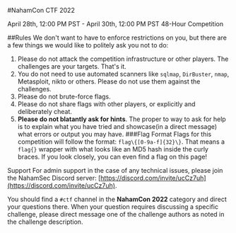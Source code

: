 #NahamCon CTF 2022

April 28th, 12:00 PM PST - April 30th, 12:00 PM PST
48-Hour Competition

##Rules
We don't want to have to enforce restrictions on you, but there are a few things we would like to politely ask you not to do:

1. Please do not attack the competition infrastructure or other players. The challenges are your targets. That's it.
1. You do not need to use automated scanners like `sqlmap`, `DirBuster`, `nmap`, Metasploit, nikto or others. Please do not use them against the challenges.
1. Please do not brute-force flags.
1. Please do not share flags with other players, or explicitly and deliberately cheat.
1. **Please do not blatantly ask for hints**. The proper to way to ask for help is to explain what you have tried and showcase(in a direct message) what errors or output you may have.
###Flag Format
Flags for this competition will follow the format: `flag\{[0-9a-f]{32}\}`. That means a ``flag{}`` wrapper with what looks like an MD5 hash inside the curly braces. If you look closely, you can even find a flag on this page!

Support
For admin support in the case of any technical issues, please join the NahamSec Discord server: [https://discord.com/invite/ucCz7uh](https://discord.com/invite/ucCz7uh).

You should find a `#ctf` channel in the **NahamCon 2022** category and direct your questions there. When your question requires discussing a specific challenge, please direct message one of the challenge authors as noted in the challenge description.
